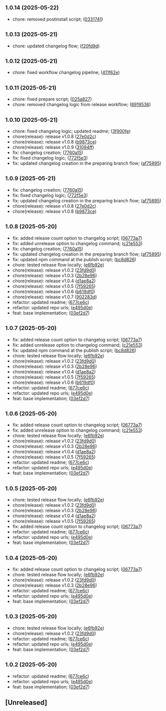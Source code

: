 ## <small>1.0.14 (2025-05-22)</small>

* chore: removed postinstall script; ([0331741](https://github.com/easylayer/transport-sdk/commit/0331741))



## <small>1.0.13 (2025-05-21)</small>

* chore: updated changelog flow; ([f20fd9d](https://github.com/easylayer/transport-sdk/commit/f20fd9d))



## <small>1.0.12 (2025-05-21)</small>

* chore: fixed workflow changelog pipeline; ([411f62e](https://github.com/easylayer/transport-sdk/commit/411f62e))



## <small>1.0.11 (2025-05-21)</small>

* chore: fixed prepare script; ([025a827](https://github.com/easylayer/transport-sdk/commit/025a827))
* chore: removed changelog logic from release workflow; ([8919536](https://github.com/easylayer/transport-sdk/commit/8919536))



## <small>1.0.10 (2025-05-21)</small>

* chore: fixed changelog logic; updated readme; ([3f900fe](https://github.com/easylayer/transport-sdk/commit/3f900fe))
* chore(release): release v1.0.8 ([27e0d2c](https://github.com/easylayer/transport-sdk/commit/27e0d2c))
* chore(release): release v1.0.8 ([b9873ce](https://github.com/easylayer/transport-sdk/commit/b9873ce))
* chore(release): release v1.0.9 ([31094ff](https://github.com/easylayer/transport-sdk/commit/31094ff))
* fix: changelog creation; ([7760a15](https://github.com/easylayer/transport-sdk/commit/7760a15))
* fix: fixed changelog logic; ([772f5e3](https://github.com/easylayer/transport-sdk/commit/772f5e3))
* fix: updated changelog creation in the preparing branch flow; ([af75895](https://github.com/easylayer/transport-sdk/commit/af75895))



## <small>1.0.9 (2025-05-21)</small>

* fix: changelog creation; ([7760a15](https://github.com/easylayer/transport-sdk/commit/7760a15))
* fix: fixed changelog logic; ([772f5e3](https://github.com/easylayer/transport-sdk/commit/772f5e3))
* fix: updated changelog creation in the preparing branch flow; ([af75895](https://github.com/easylayer/transport-sdk/commit/af75895))
* chore(release): release v1.0.8 ([27e0d2c](https://github.com/easylayer/transport-sdk/commit/27e0d2c))
* chore(release): release v1.0.8 ([b9873ce](https://github.com/easylayer/transport-sdk/commit/b9873ce))



## <small>1.0.8 (2025-05-20)</small>

* fix: added release count option to changelog script; ([06773a7](https://github.com/easylayer/transport-sdk/commit/06773a7))
* fix: added unrelease option to changelog command; ([c21e553](https://github.com/easylayer/transport-sdk/commit/c21e553))
* fix: changelog creation; ([7760a15](https://github.com/easylayer/transport-sdk/commit/7760a15))
* fix: updated changelog creation in the preparing branch flow; ([af75895](https://github.com/easylayer/transport-sdk/commit/af75895))
* fix: updated npm command at the publish script; ([bc8d826](https://github.com/easylayer/transport-sdk/commit/bc8d826))
* chore: tested release flow locally; ([e6fb92e](https://github.com/easylayer/transport-sdk/commit/e6fb92e))
* chore(release): release v1.0.2 ([23fd9d0](https://github.com/easylayer/transport-sdk/commit/23fd9d0))
* chore(release): release v1.0.3 ([2b28e96](https://github.com/easylayer/transport-sdk/commit/2b28e96))
* chore(release): release v1.0.4 ([d1ae8a2](https://github.com/easylayer/transport-sdk/commit/d1ae8a2))
* chore(release): release v1.0.5 ([7f59265](https://github.com/easylayer/transport-sdk/commit/7f59265))
* chore(release): release v1.0.6 ([b619df0](https://github.com/easylayer/transport-sdk/commit/b619df0))
* chore(release): release v1.0.7 ([902283d](https://github.com/easylayer/transport-sdk/commit/902283d))
* refactor: updated readme; ([677ce6c](https://github.com/easylayer/transport-sdk/commit/677ce6c))
* refactor: updated repo urls; ([e495d0e](https://github.com/easylayer/transport-sdk/commit/e495d0e))
* feat: base implementation; ([03ef2d7](https://github.com/easylayer/transport-sdk/commit/03ef2d7))



## <small>1.0.7 (2025-05-20)</small>

* fix: added release count option to changelog script; ([06773a7](https://github.com/easylayer/transport-sdk/commit/06773a7))
* fix: added unrelease option to changelog command; ([c21e553](https://github.com/easylayer/transport-sdk/commit/c21e553))
* fix: updated npm command at the publish script; ([bc8d826](https://github.com/easylayer/transport-sdk/commit/bc8d826))
* chore: tested release flow locally; ([e6fb92e](https://github.com/easylayer/transport-sdk/commit/e6fb92e))
* chore(release): release v1.0.2 ([23fd9d0](https://github.com/easylayer/transport-sdk/commit/23fd9d0))
* chore(release): release v1.0.3 ([2b28e96](https://github.com/easylayer/transport-sdk/commit/2b28e96))
* chore(release): release v1.0.4 ([d1ae8a2](https://github.com/easylayer/transport-sdk/commit/d1ae8a2))
* chore(release): release v1.0.5 ([7f59265](https://github.com/easylayer/transport-sdk/commit/7f59265))
* chore(release): release v1.0.6 ([b619df0](https://github.com/easylayer/transport-sdk/commit/b619df0))
* refactor: updated readme; ([677ce6c](https://github.com/easylayer/transport-sdk/commit/677ce6c))
* refactor: updated repo urls; ([e495d0e](https://github.com/easylayer/transport-sdk/commit/e495d0e))
* feat: base implementation; ([03ef2d7](https://github.com/easylayer/transport-sdk/commit/03ef2d7))



## <small>1.0.6 (2025-05-20)</small>

* fix: added release count option to changelog script; ([06773a7](https://github.com/easylayer/transport-sdk/commit/06773a7))
* fix: added unrelease option to changelog command; ([c21e553](https://github.com/easylayer/transport-sdk/commit/c21e553))
* chore: tested release flow locally; ([e6fb92e](https://github.com/easylayer/transport-sdk/commit/e6fb92e))
* chore(release): release v1.0.2 ([23fd9d0](https://github.com/easylayer/transport-sdk/commit/23fd9d0))
* chore(release): release v1.0.3 ([2b28e96](https://github.com/easylayer/transport-sdk/commit/2b28e96))
* chore(release): release v1.0.4 ([d1ae8a2](https://github.com/easylayer/transport-sdk/commit/d1ae8a2))
* chore(release): release v1.0.5 ([7f59265](https://github.com/easylayer/transport-sdk/commit/7f59265))
* refactor: updated readme; ([677ce6c](https://github.com/easylayer/transport-sdk/commit/677ce6c))
* refactor: updated repo urls; ([e495d0e](https://github.com/easylayer/transport-sdk/commit/e495d0e))
* feat: base implementation; ([03ef2d7](https://github.com/easylayer/transport-sdk/commit/03ef2d7))



## <small>1.0.5 (2025-05-20)</small>

* chore: tested release flow locally; ([e6fb92e](https://github.com/easylayer/transport-sdk/commit/e6fb92e))
* chore(release): release v1.0.2 ([23fd9d0](https://github.com/easylayer/transport-sdk/commit/23fd9d0))
* chore(release): release v1.0.3 ([2b28e96](https://github.com/easylayer/transport-sdk/commit/2b28e96))
* chore(release): release v1.0.4 ([d1ae8a2](https://github.com/easylayer/transport-sdk/commit/d1ae8a2))
* chore(release): release v1.0.5 ([7f59265](https://github.com/easylayer/transport-sdk/commit/7f59265))
* fix: added release count option to changelog script; ([06773a7](https://github.com/easylayer/transport-sdk/commit/06773a7))
* refactor: updated readme; ([677ce6c](https://github.com/easylayer/transport-sdk/commit/677ce6c))
* refactor: updated repo urls; ([e495d0e](https://github.com/easylayer/transport-sdk/commit/e495d0e))
* feat: base implementation; ([03ef2d7](https://github.com/easylayer/transport-sdk/commit/03ef2d7))

## <small>1.0.4 (2025-05-20)</small>

* fix: added release count option to changelog script; ([06773a7](https://github.com/easylayer/transport-sdk/commit/06773a7))
* chore: tested release flow locally; ([e6fb92e](https://github.com/easylayer/transport-sdk/commit/e6fb92e))
* chore(release): release v1.0.2 ([23fd9d0](https://github.com/easylayer/transport-sdk/commit/23fd9d0))
* chore(release): release v1.0.3 ([2b28e96](https://github.com/easylayer/transport-sdk/commit/2b28e96))
* refactor: updated readme; ([677ce6c](https://github.com/easylayer/transport-sdk/commit/677ce6c))
* refactor: updated repo urls; ([e495d0e](https://github.com/easylayer/transport-sdk/commit/e495d0e))
* feat: base implementation; ([03ef2d7](https://github.com/easylayer/transport-sdk/commit/03ef2d7))



## <small>1.0.3 (2025-05-20)</small>

* chore: tested release flow locally; ([e6fb92e](https://github.com/easylayer/transport-sdk/commit/e6fb92e))
* chore(release): release v1.0.2 ([23fd9d0](https://github.com/easylayer/transport-sdk/commit/23fd9d0))
* refactor: updated readme; ([677ce6c](https://github.com/easylayer/transport-sdk/commit/677ce6c))
* refactor: updated repo urls; ([e495d0e](https://github.com/easylayer/transport-sdk/commit/e495d0e))
* feat: base implementation; ([03ef2d7](https://github.com/easylayer/transport-sdk/commit/03ef2d7))



## <small>1.0.2 (2025-05-20)</small>

* refactor: updated readme; ([677ce6c](https://github.com/easylayer/transport-sdk/commit/677ce6c))
* refactor: updated repo urls; ([e495d0e](https://github.com/easylayer/transport-sdk/commit/e495d0e))
* feat: base implementation; ([03ef2d7](https://github.com/easylayer/transport-sdk/commit/03ef2d7))


## [Unreleased]